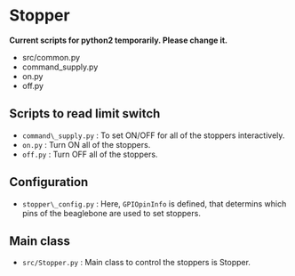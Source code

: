 Stopper
=======

**Current scripts for python2 temporarily. Please change it.**
- src/common.py
- command\_supply.py
- on.py
- off.py

## Scripts to read limit switch
- `command\_supply.py` : To set ON/OFF for all of the stoppers interactively. 
- `on.py`  : Turn ON all of the stoppers.
- `off.py` : Turn OFF all of the stoppers.

## Configuration
- `stopper\_config.py` : Here, `GPIOpinInfo` is defined, that determins which pins of the beaglebone are used to set stoppers.

## Main class
- `src/Stopper.py` : Main class to control the stoppers is Stopper.
